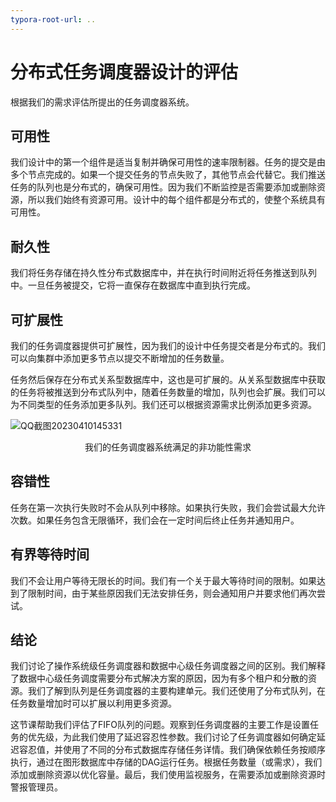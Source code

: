```yaml
---
typora-root-url: ..
---
```


# 分布式任务调度器设计的评估

根据我们的需求评估所提出的任务调度器系统。

## 可用性

我们设计中的第一个组件是适当复制并确保可用性的速率限制器。任务的提交是由多个节点完成的。如果一个提交任务的节点失败了，其他节点会代替它。我们推送任务的队列也是分布式的，确保可用性。因为我们不断监控是否需要添加或删除资源，所以我们始终有资源可用。设计中的每个组件都是分布式的，使整个系统具有可用性。

## 耐久性

我们将任务存储在持久性分布式数据库中，并在执行时间附近将任务推送到队列中。一旦任务被提交，它将一直保存在数据库中直到执行完成。

## 可扩展性

我们的任务调度器提供可扩展性，因为我们的设计中任务提交者是分布式的。我们可以向集群中添加更多节点以提交不断增加的任务数量。

任务然后保存在分布式关系型数据库中，这也是可扩展的。从关系型数据库中获取的任务将被推送到分布式队列中，随着任务数量的增加，队列也会扩展。我们可以为不同类型的任务添加更多队列。我们还可以根据资源需求比例添加更多资源。

![QQ截图20230410145331](/img/23-Distributed%20Task%20Scheduler/QQ%E6%88%AA%E5%9B%BE20230410145331.png)

<center>我们的任务调度器系统满足的非功能性需求</center>

## 容错性

任务在第一次执行失败时不会从队列中移除。如果执行失败，我们会尝试最大允许次数。如果任务包含无限循环，我们会在一定时间后终止任务并通知用户。

## 有界等待时间

我们不会让用户等待无限长的时间。我们有一个关于最大等待时间的限制。如果达到了限制时间，由于某些原因我们无法安排任务，则会通知用户并要求他们再次尝试。

## 结论

我们讨论了操作系统级任务调度器和数据中心级任务调度器之间的区别。我们解释了数据中心级任务调度需要分布式解决方案的原因，因为有多个租户和分散的资源。我们了解到队列是任务调度器的主要构建单元。我们还使用了分布式队列，在任务数量增加时可以扩展以利用更多资源。

这节课帮助我们评估了FIFO队列的问题。观察到任务调度器的主要工作是设置任务的优先级，为此我们使用了延迟容忍性参数。我们讨论了任务调度器如何确定延迟容忍值，并使用了不同的分布式数据库存储任务详情。我们确保依赖任务按顺序执行，通过在图形数据库中存储的DAG运行任务。根据任务数量（或需求），我们添加或删除资源以优化容量。最后，我们使用监视服务，在需要添加或删除资源时警报管理员。